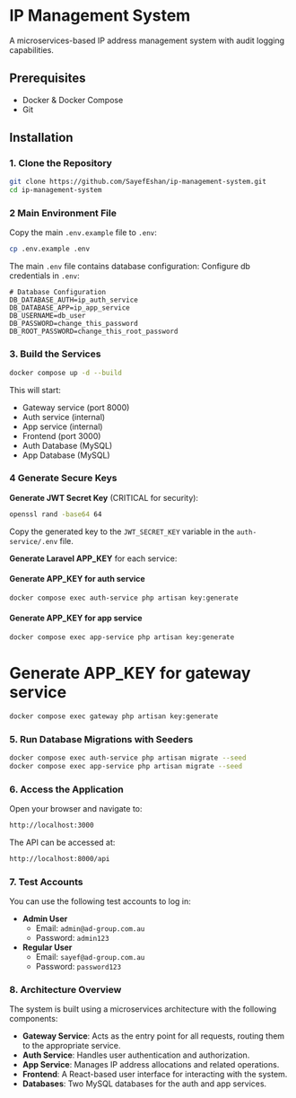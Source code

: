 # IP Management System

A microservices-based IP address management system with audit logging capabilities.

## Prerequisites

- Docker & Docker Compose
- Git

## Installation

### 1. Clone the Repository

```bash
git clone https://github.com/SayefEshan/ip-management-system.git
cd ip-management-system
```

### 2 Main Environment File

Copy the main `.env.example` file to `.env`:

```bash
cp .env.example .env
```

The main `.env` file contains database configuration:
Configure db credentials in `.env`:

```env
# Database Configuration
DB_DATABASE_AUTH=ip_auth_service
DB_DATABASE_APP=ip_app_service
DB_USERNAME=db_user
DB_PASSWORD=change_this_password
DB_ROOT_PASSWORD=change_this_root_password
```

### 3. Build the Services

```bash
docker compose up -d --build
```

This will start:

- Gateway service (port 8000)
- Auth service (internal)
- App service (internal)
- Frontend (port 3000)
- Auth Database (MySQL)
- App Database (MySQL)

### 4 Generate Secure Keys

**Generate JWT Secret Key** (CRITICAL for security):

```bash
openssl rand -base64 64
```

Copy the generated key to the `JWT_SECRET_KEY` variable in the `auth-service/.env` file.

**Generate Laravel APP_KEY** for each service:

#### Generate APP_KEY for auth service

```bash
docker compose exec auth-service php artisan key:generate
```

#### Generate APP_KEY for app service

```bash
docker compose exec app-service php artisan key:generate
```

# Generate APP_KEY for gateway service

```bash
docker compose exec gateway php artisan key:generate
```

### 5. Run Database Migrations with Seeders

```bash
docker compose exec auth-service php artisan migrate --seed
docker compose exec app-service php artisan migrate --seed
```

### 6. Access the Application

Open your browser and navigate to:

```bash
http://localhost:3000
```

The API can be accessed at:

```bash
http://localhost:8000/api
```

### 7. Test Accounts

You can use the following test accounts to log in:

- **Admin User**
  - Email: `admin@ad-group.com.au`
  - Password: `admin123`
- **Regular User**
  - Email: `sayef@ad-group.com.au`
  - Password: `password123`

### 8. Architecture Overview

The system is built using a microservices architecture with the following components:

- **Gateway Service**: Acts as the entry point for all requests, routing them to the appropriate service.
- **Auth Service**: Handles user authentication and authorization.
- **App Service**: Manages IP address allocations and related operations.
- **Frontend**: A React-based user interface for interacting with the system.
- **Databases**: Two MySQL databases for the auth and app services.
